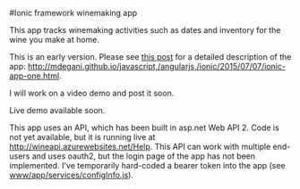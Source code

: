 #Ionic framework winemaking app

This app tracks winemaking activities such as dates and inventory for the wine you make at home.

This is an early version.  Please see [this post](!http://mdegani.github.io/javascript,/angularjs,/ionic/2015/07/07/ionic-app-one.html) for a detailed description of the app: http://mdegani.github.io/javascript,/angularjs,/ionic/2015/07/07/ionic-app-one.html.

I will work on a video demo and post it soon.

Live demo available soon.

This app uses an API, which has been built in asp.net Web API 2.  Code is not yet available, but it is running live at http://wineapi.azurewebsites.net/Help.  This API can work with multiple end-users and uses oauth2, but the login page of the app has not been implemented.  I've temporarily hard-coded a bearer token into the app (see [www/app/services/configInfo.js](!https://github.com/mdegani/wine/blob/master/www/app/services/configInfo.js)).
